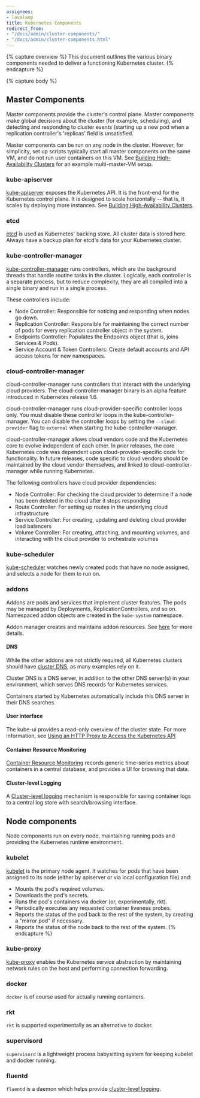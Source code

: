 ```yaml
---
assignees:
- lavalamp
title: Kubernetes Components
redirect_from:
- "/docs/admin/cluster-components/"
- "/docs/admin/cluster-components.html"
---
```

{% capture overview %}
This document outlines the various binary components needed to
deliver a functioning Kubernetes cluster.
{% endcapture %}

{% capture body %}
## Master Components

Master components provide the cluster's control plane. Master components make global decisions about the
cluster (for example, scheduling), and detecting and responding to cluster events (starting up a new pod when a replication controller's 'replicas' field is unsatisfied. 

Master components can be run on any node in the cluster. However,
for simplicity, set up scripts typically start all master components on
the same VM, and do not run user containers on this VM. See
[Building High-Availability Clusters](/docs/admin/high-availability) for an example multi-master-VM setup.
### kube-apiserver

[kube-apiserver](/docs/admin/kube-apiserver) exposes the Kubernetes API. It is the front-end for the
Kubernetes control plane. It is designed to scale horizontally -- that is, it scales by deploying more instances. See [Building High-Availability Clusters](/docs/admin/high-availability).

### etcd

[etcd](/docs/admin/etcd) is used as Kubernetes' backing store. All cluster data is stored here. Always have a backup plan for etcd's data for your Kubernetes cluster. 

### kube-controller-manager

[kube-controller-manager](/docs/admin/kube-controller-manager) runs controllers, which are the background threads that handle routine tasks in the cluster. Logically, each controller is a separate process, but to reduce complexity, they are all compiled into a single binary and run in a single process.

These controllers include:
  * Node Controller: Responsible for noticing and responding when nodes go down.
  * Replication Controller: Responsible for maintaining the correct number of pods for every replication
  controller object in the system.
  * Endpoints Controller: Populates the Endpoints object (that is, joins Services & Pods).
  * Service Account & Token Controllers: Create default accounts and API access tokens for new namespaces.
  
### cloud-controller-manager

cloud-controller-manager runs controllers that interact with the underlying cloud providers. The cloud-controller-manager binary is an alpha feature introduced in Kubernetes release 1.6. 

cloud-controller-manager runs cloud-provider-specific controller loops only. You must disable these controller loops in the kube-controller-manager. You can disable the controller loops by setting the `--cloud-provider` flag to `external` when starting the kube-controller-manager. 

cloud-controller-manager allows cloud vendors code and the Kubernetes core to evolve independent of each other. In prior releases, the core Kubernetes code was dependent upon cloud-provider-specific code for functionality. In future releases, code specific to cloud vendors should be maintained by the cloud vendor themselves, and linked to cloud-controller-manager while running Kubernetes.

The following controllers have cloud provider dependencies:

  * Node Controller: For checking the cloud provider to determine if a node has been deleted in the cloud after it stops responding
  * Route Controller: For setting up routes in the underlying cloud infrastructure
  * Service Controller: For creating, updating and deleting cloud provider load balancers
  * Volume Controller: For creating, attaching, and mounting volumes, and interacting with the cloud provider to orchestrate volumes  

### kube-scheduler

[kube-scheduler](/docs/admin/kube-scheduler) watches newly created pods that have no node assigned, and
selects a node for them to run on.

### addons

Addons are pods and services that implement cluster features. The pods may be managed
by Deployments, ReplicationControllers, and so on. Namespaced addon objects are created in
the `kube-system` namespace.

Addon manager creates and maintains addon resources. See [here](http://releases.k8s.io/HEAD/cluster/addons) for more details.

#### DNS

While the other addons are not strictly required, all Kubernetes clusters should have [cluster DNS](/docs/concepts/services-networking/dns-pod-service/), as many examples rely on it.

Cluster DNS is a DNS server, in addition to the other DNS server(s) in your environment, which serves DNS records for Kubernetes services.

Containers started by Kubernetes automatically include this DNS server in their DNS searches.

#### User interface

The kube-ui provides a read-only overview of the cluster state.  For more information, see [Using an HTTP Proxy to Access the Kubernetes API](/docs/tasks/access-kubernetes-api/http-proxy-access-api/)


#### Container Resource Monitoring

[Container Resource Monitoring](/docs/user-guide/monitoring) records generic time-series metrics
about containers in a central database, and provides a UI for browsing that data.

#### Cluster-level Logging

A [Cluster-level logging](/docs/user-guide/logging/overview) mechanism is responsible for
saving container logs to a central log store with search/browsing interface.

## Node components

Node components run on every node, maintaining running pods and providing the Kubernetes runtime environment.

### kubelet

[kubelet](/docs/admin/kubelet) is the primary node agent. It watches for pods that have been assigned to its node (either by apiserver or via local configuration file) and:
  * Mounts the pod's required volumes.
  * Downloads the pod's secrets.
  * Runs the pod's containers via docker (or, experimentally, rkt).
  * Periodically executes any requested container liveness probes.
  * Reports the status of the pod back to the rest of the system, by creating a "mirror pod" if necessary.
  * Reports the status of the node back to the rest of the system.
{% endcapture %}













### kube-proxy

[kube-proxy](/docs/admin/kube-proxy) enables the Kubernetes service abstraction by maintaining
network rules on the host and performing connection forwarding.

### docker

`docker` is of course used for actually running containers.

### rkt

`rkt` is supported experimentally as an alternative to docker.

### supervisord

`supervisord` is a lightweight process babysitting system for keeping kubelet and docker
running.

### fluentd

`fluentd` is a daemon which helps provide [cluster-level logging](#cluster-level-logging).
